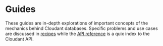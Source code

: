 # Guides

These guides are in-depth explorations of important concepts of the mechanics behind Cloudant databases. Specific problems and use cases are discussed in [recipes](#recipes) while the [API reference](#api_reference) is a quix index to the Cloudant API.
